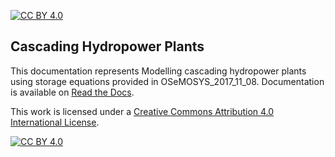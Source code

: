 [![CC BY 4.0][cc-by-shield]][cc-by]


Cascading Hydropower Plants
------------------------------------

This documentation represents Modelling cascading hydropower plants using storage equations provided in OSeMOSYS_2017_11_08.
Documentation is available on [Read the Docs](https://cascading-hydropowerplants.readthedocs.io/en/latest/).






This work is licensed under a
[Creative Commons Attribution 4.0 International License][cc-by].

[![CC BY 4.0][cc-by-image]][cc-by]

[cc-by]: http://creativecommons.org/licenses/by/4.0/
[cc-by-image]: https://i.creativecommons.org/l/by/4.0/88x31.png
[cc-by-shield]: https://img.shields.io/badge/License-CC%20BY%204.0-lightgrey.svg
